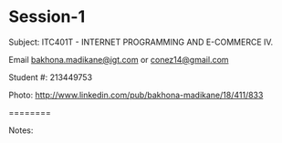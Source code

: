 Session-1
=========

Subject:      ITC401T - INTERNET PROGRAMMING AND E-COMMERCE IV.

Email         bakhona.madikane@igt.com or conez14@gmail.com

Student #:    213449753

Photo:        http://www.linkedin.com/pub/bakhona-madikane/18/411/833



========

Notes:

